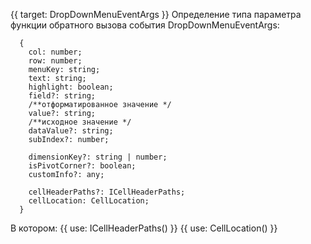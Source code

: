 {{ target: DropDownMenuEventArgs }}
Определение типа параметра функции обратного вызова события DropDownMenuEventArgs:

```
  {
    col: number;
    row: number;
    menuKey: string;
    text: string;
    highlight: boolean;
    field?: string;
    /**отформатированное значение */
    value?: string;
    /**исходное значение */
    dataValue?: string;
    subIndex?: number;

    dimensionKey?: string | number;
    isPivotCorner?: boolean;
    customInfo?: any;

    cellHeaderPaths?: ICellHeaderPaths;
    cellLocation: CellLocation;
  }
```

В котором:
{{ use: ICellHeaderPaths() }}
{{ use: CellLocation() }}